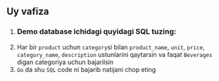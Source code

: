 ## Uy vafiza

1. ### Demo database ichidagi quyidagi SQL tuzing:
2. Har bir `product` uchun `category`si bilan `product_name`, `unit`, `price`, `category_name`, `description` ustunlarini qaytarsin va faqat `Beverages` digan categoriya uchun bajarilsin
3. `Go` da shu `SQL` code ni bajarib natijani chop eting



























